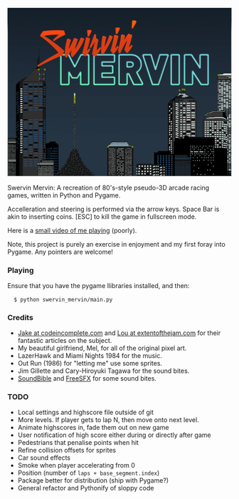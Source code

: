 ![Swervin' Mervin](/lib/box.png?raw=true "Swervin' Mervin")

Swervin Mervin: A recreation of 80's-style pseudo-3D arcade racing games, written in Python and Pygame.

Accelleration and steering is performed via the arrow keys. Space Bar is akin to inserting coins. [ESC] to kill the game in fullscreen mode.

Here is a [small video of me playing](https://www.youtube.com/watch?v=T08Oe1l7nhk) (poorly).

Note, this project is purely an exercise in enjoyment and my first foray into Pygame. Any pointers are welcome!

### Playing

Ensure that you have the pygame llibraries installed, and then:

```
  $ python swervin_mervin/main.py 
```

### Credits

  * [Jake at codeincomplete.com](http://codeincomplete.com/) and [Lou at extentofthejam.com](http://extentofthejam.com/) for their fantastic articles on the subject.
  * My beautiful girlfriend, Mel, for all of the original pixel art.
  * LazerHawk and Miami Nights 1984 for the music.
  * Out Run (1986) for "letting me" use some sprites.
  * Jim Gillette and Cary-Hiroyuki Tagawa for the sound bites.
  * [SoundBible](http://soundbible.com) and [FreeSFX](http://freesfx.co.uk) for some sound bites.

### TODO
  
  * Local settings and highscore file outside of git
  * More levels. If player gets to lap N, then move onto next level.
  * Animate highscores in, fade them out on new game
  * User notification of high score either during or directly after game
  * Pedestrians that penalise points when hit
  * Refine collision offsets for sprites
  * Car sound effects
  * Smoke when player accelerating from 0
  * Position (number of `laps + base_segment.index`)
  * Package better for distribution (ship with Pygame?)
  * General refactor and Pythonify of sloppy code
